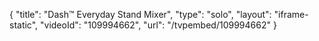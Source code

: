 {
    "title": "Dash&trade; Everyday Stand Mixer",
    "type": "solo",
    "layout": "iframe-static",
    "videoId": "109994662",
    "url": "\/tvpembed\/109994662"
}